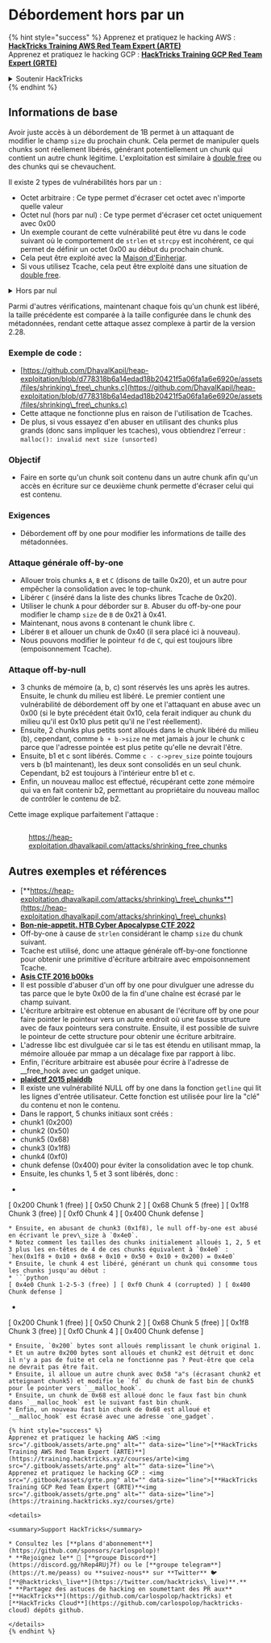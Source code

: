 # Débordement hors par un

{% hint style="success" %}
Apprenez et pratiquez le hacking AWS :<img src="/.gitbook/assets/arte.png" alt="" data-size="line">[**HackTricks Training AWS Red Team Expert (ARTE)**](https://training.hacktricks.xyz/courses/arte)<img src="/.gitbook/assets/arte.png" alt="" data-size="line">\
Apprenez et pratiquez le hacking GCP : <img src="/.gitbook/assets/grte.png" alt="" data-size="line">[**HackTricks Training GCP Red Team Expert (GRTE)**<img src="/.gitbook/assets/grte.png" alt="" data-size="line">](https://training.hacktricks.xyz/courses/grte)

<details>

<summary>Soutenir HackTricks</summary>

* Consultez les [**plans d'abonnement**](https://github.com/sponsors/carlospolop) !
* **Rejoignez le** 💬 [**groupe Discord**](https://discord.gg/hRep4RUj7f) ou le [**groupe telegram**](https://t.me/peass) ou **suivez-nous sur** **Twitter** 🐦 [**@hacktricks\_live**](https://twitter.com/hacktricks\_live)**.**
* **Partagez des astuces de hacking en soumettant des PR aux** [**HackTricks**](https://github.com/carlospolop/hacktricks) et [**HackTricks Cloud**](https://github.com/carlospolop/hacktricks-cloud) dépôts github.

</details>
{% endhint %}

## Informations de base

Avoir juste accès à un débordement de 1B permet à un attaquant de modifier le champ `size` du prochain chunk. Cela permet de manipuler quels chunks sont réellement libérés, générant potentiellement un chunk qui contient un autre chunk légitime. L'exploitation est similaire à [double free](double-free.md) ou des chunks qui se chevauchent.

Il existe 2 types de vulnérabilités hors par un :

* Octet arbitraire : Ce type permet d'écraser cet octet avec n'importe quelle valeur
* Octet nul (hors par nul) : Ce type permet d'écraser cet octet uniquement avec 0x00
* Un exemple courant de cette vulnérabilité peut être vu dans le code suivant où le comportement de `strlen` et `strcpy` est incohérent, ce qui permet de définir un octet 0x00 au début du prochain chunk.
* Cela peut être exploité avec la [Maison d'Einherjar](house-of-einherjar.md).
* Si vous utilisez Tcache, cela peut être exploité dans une situation de [double free](double-free.md).

<details>

<summary>Hors par nul</summary>
```c
// From https://ctf-wiki.mahaloz.re/pwn/linux/glibc-heap/off_by_one/
int main(void)
{
char buffer[40]="";
void *chunk1;
chunk1 = malloc(24);
puts("Get Input");
gets(buffer);
if(strlen(buffer)==24)
{
strcpy(chunk1,buffer);
}
return 0;
}
```
</details>

Parmi d'autres vérifications, maintenant chaque fois qu'un chunk est libéré, la taille précédente est comparée à la taille configurée dans le chunk des métadonnées, rendant cette attaque assez complexe à partir de la version 2.28.

### Exemple de code :

* [https://github.com/DhavalKapil/heap-exploitation/blob/d778318b6a14edad18b20421f5a06fa1a6e6920e/assets/files/shrinking\_free\_chunks.c](https://github.com/DhavalKapil/heap-exploitation/blob/d778318b6a14edad18b20421f5a06fa1a6e6920e/assets/files/shrinking\_free\_chunks.c)
* Cette attaque ne fonctionne plus en raison de l'utilisation de Tcaches.
* De plus, si vous essayez d'en abuser en utilisant des chunks plus grands (donc sans impliquer les tcaches), vous obtiendrez l'erreur : `malloc(): invalid next size (unsorted)`

### Objectif

* Faire en sorte qu'un chunk soit contenu dans un autre chunk afin qu'un accès en écriture sur ce deuxième chunk permette d'écraser celui qui est contenu.

### Exigences

* Débordement off by one pour modifier les informations de taille des métadonnées.

### Attaque générale off-by-one

* Allouer trois chunks `A`, `B` et `C` (disons de taille 0x20), et un autre pour empêcher la consolidation avec le top-chunk.
* Libérer `C` (inséré dans la liste des chunks libres Tcache de 0x20).
* Utiliser le chunk `A` pour déborder sur `B`. Abuser du off-by-one pour modifier le champ `size` de `B` de 0x21 à 0x41.
* Maintenant, nous avons `B` contenant le chunk libre `C`.
* Libérer `B` et allouer un chunk de 0x40 (il sera placé ici à nouveau).
* Nous pouvons modifier le pointeur `fd` de `C`, qui est toujours libre (empoisonnement Tcache).

### Attaque off-by-null

* 3 chunks de mémoire (a, b, c) sont réservés les uns après les autres. Ensuite, le chunk du milieu est libéré. Le premier contient une vulnérabilité de débordement off by one et l'attaquant en abuse avec un 0x00 (si le byte précédent était 0x10, cela ferait indiquer au chunk du milieu qu'il est 0x10 plus petit qu'il ne l'est réellement).
* Ensuite, 2 chunks plus petits sont alloués dans le chunk libéré du milieu (b), cependant, comme `b + b->size` ne met jamais à jour le chunk c parce que l'adresse pointée est plus petite qu'elle ne devrait l'être.
* Ensuite, b1 et c sont libérés. Comme `c - c->prev_size` pointe toujours vers b (b1 maintenant), les deux sont consolidés en un seul chunk. Cependant, b2 est toujours à l'intérieur entre b1 et c.
* Enfin, un nouveau malloc est effectué, récupérant cette zone mémoire qui va en fait contenir b2, permettant au propriétaire du nouveau malloc de contrôler le contenu de b2.

Cette image explique parfaitement l'attaque :

<figure><img src="../../.gitbook/assets/image (1247).png" alt=""><figcaption><p><a href="https://heap-exploitation.dhavalkapil.com/attacks/shrinking_free_chunks">https://heap-exploitation.dhavalkapil.com/attacks/shrinking_free_chunks</a></p></figcaption></figure>

## Autres exemples et références

* [**https://heap-exploitation.dhavalkapil.com/attacks/shrinking\_free\_chunks**](https://heap-exploitation.dhavalkapil.com/attacks/shrinking\_free\_chunks)
* [**Bon-nie-appetit. HTB Cyber Apocalypse CTF 2022**](https://7rocky.github.io/en/ctf/htb-challenges/pwn/bon-nie-appetit/)
* Off-by-one à cause de `strlen` considérant le champ `size` du chunk suivant.
* Tcache est utilisé, donc une attaque générale off-by-one fonctionne pour obtenir une primitive d'écriture arbitraire avec empoisonnement Tcache.
* [**Asis CTF 2016 b00ks**](https://ctf-wiki.mahaloz.re/pwn/linux/glibc-heap/off\_by\_one/#1-asis-ctf-2016-b00ks)
* Il est possible d'abuser d'un off by one pour divulguer une adresse du tas parce que le byte 0x00 de la fin d'une chaîne est écrasé par le champ suivant.
* L'écriture arbitraire est obtenue en abusant de l'écriture off by one pour faire pointer le pointeur vers un autre endroit où une fausse structure avec de faux pointeurs sera construite. Ensuite, il est possible de suivre le pointeur de cette structure pour obtenir une écriture arbitraire.
* L'adresse libc est divulguée car si le tas est étendu en utilisant mmap, la mémoire allouée par mmap a un décalage fixe par rapport à libc.
* Enfin, l'écriture arbitraire est abusée pour écrire à l'adresse de \_\_free\_hook avec un gadget unique.
* [**plaidctf 2015 plaiddb**](https://ctf-wiki.mahaloz.re/pwn/linux/glibc-heap/off\_by\_one/#instance-2-plaidctf-2015-plaiddb)
* Il existe une vulnérabilité NULL off by one dans la fonction `getline` qui lit les lignes d'entrée utilisateur. Cette fonction est utilisée pour lire la "clé" du contenu et non le contenu.
* Dans le rapport, 5 chunks initiaux sont créés :
* chunk1 (0x200)
* chunk2  (0x50)
* chunk5 (0x68)
* chunk3 (0x1f8)
* chunk4 (0xf0)
* chunk defense (0x400) pour éviter la consolidation avec le top chunk.
* Ensuite, les chunks 1, 5 et 3 sont libérés, donc :
* ```python
[ 0x200 Chunk 1 (free) ] [ 0x50 Chunk 2 ] [ 0x68 Chunk 5 (free) ] [ 0x1f8 Chunk 3 (free) ] [ 0xf0 Chunk 4 ] [ 0x400 Chunk defense ]
```
* Ensuite, en abusant de chunk3 (0x1f8), le null off-by-one est abusé en écrivant le prev\_size à `0x4e0`.
* Notez comment les tailles des chunks initialement alloués 1, 2, 5 et 3 plus les en-têtes de 4 de ces chunks équivalent à `0x4e0` :  `hex(0x1f8 + 0x10 + 0x68 + 0x10 + 0x50 + 0x10 + 0x200) = 0x4e0`
* Ensuite, le chunk 4 est libéré, générant un chunk qui consomme tous les chunks jusqu'au début :
* ```python
[ 0x4e0 Chunk 1-2-5-3 (free) ] [ 0xf0 Chunk 4 (corrupted) ] [ 0x400 Chunk defense ]
```
* ```python
[ 0x200 Chunk 1 (free) ] [ 0x50 Chunk 2 ] [ 0x68 Chunk 5 (free) ] [ 0x1f8 Chunk 3 (free) ] [ 0xf0 Chunk 4 ] [ 0x400 Chunk defense ]
```
* Ensuite, `0x200` bytes sont alloués remplissant le chunk original 1.
* Et un autre 0x200 bytes sont alloués et chunk2 est détruit et donc il n'y a pas de fuite et cela ne fonctionne pas ? Peut-être que cela ne devrait pas être fait.
* Ensuite, il alloue un autre chunk avec 0x58 "a"s (écrasant chunk2 et atteignant chunk5) et modifie le `fd` du chunk de fast bin de chunk5 pour le pointer vers `__malloc_hook`.
* Ensuite, un chunk de 0x68 est alloué donc le faux fast bin chunk dans `__malloc_hook` est le suivant fast bin chunk.
* Enfin, un nouveau fast bin chunk de 0x68 est alloué et `__malloc_hook` est écrasé avec une adresse `one_gadget`.

{% hint style="success" %}
Apprenez et pratiquez le hacking AWS :<img src="/.gitbook/assets/arte.png" alt="" data-size="line">[**HackTricks Training AWS Red Team Expert (ARTE)**](https://training.hacktricks.xyz/courses/arte)<img src="/.gitbook/assets/arte.png" alt="" data-size="line">\
Apprenez et pratiquez le hacking GCP : <img src="/.gitbook/assets/grte.png" alt="" data-size="line">[**HackTricks Training GCP Red Team Expert (GRTE)**<img src="/.gitbook/assets/grte.png" alt="" data-size="line">](https://training.hacktricks.xyz/courses/grte)

<details>

<summary>Support HackTricks</summary>

* Consultez les [**plans d'abonnement**](https://github.com/sponsors/carlospolop)!
* **Rejoignez le** 💬 [**groupe Discord**](https://discord.gg/hRep4RUj7f) ou le [**groupe telegram**](https://t.me/peass) ou **suivez-nous** sur **Twitter** 🐦 [**@hacktricks\_live**](https://twitter.com/hacktricks\_live)**.**
* **Partagez des astuces de hacking en soumettant des PR aux** [**HackTricks**](https://github.com/carlospolop/hacktricks) et [**HackTricks Cloud**](https://github.com/carlospolop/hacktricks-cloud) dépôts github.

</details>
{% endhint %}
